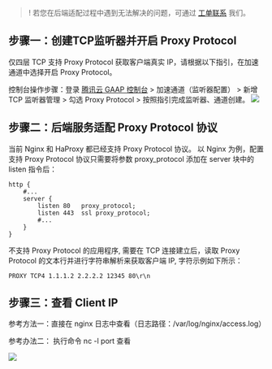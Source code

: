 >! 若您在后端适配过程中遇到无法解决的问题，可通过 [工单联系](https://console.cloud.tencent.com/workorder/category) 我们。


## 步骤一：创建TCP监听器并开启 Proxy Protocol

仅四层 TCP 支持 Proxy Protocol 获取客户端真实 IP，请根据以下指引，在加速通道中选择开启 Proxy Protocol。

控制台操作步骤：登录 [腾讯云 GAAP 控制台](https://console.cloud.tencent.com/gaap) > 加速通道（监听器配置） > 新增 TCP 监听器管理 > 勾选 Proxy Protocol > 按照指引完成监听器、通道创建。
![](https://qcloudimg.tencent-cloud.cn/raw/3a814937e748f651045998b8d56b446a.png)

## 步骤二：后端服务适配 Proxy Protocol 协议

当前 Nginx 和 HaProxy 都已经支持 Proxy Protocol 协议。
以 Nginx 为例，配置支持 Proxy Protocol 协议只需要将参数 proxy_protocol 添加在 server 块中的 listen 指令后：

```
http {
    #...
    server {
        listen 80   proxy_protocol;
        listen 443  ssl proxy_protocol;
        #...
    }
}
```

不支持 Proxy Protocol 的应用程序, 需要在 TCP 连接建立后，读取 Proxy Protocol 的文本行并进行字符串解析来获取客户端 IP, 字符示例如下所示：

```
PROXY TCP4 1.1.1.2 2.2.2.2 12345 80\r\n
```


## 步骤三：查看 Client IP

参考方法一：直接在 nginx 日志中查看（日志路径：/var/log/nginx/access.log）

参考办法二： 执行命令 nc -l port 查看

![](https://qcloudimg.tencent-cloud.cn/raw/9a5326eb6c60fca084f625199098edbf.png)
